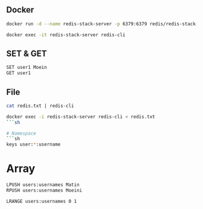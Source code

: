 ## Docker
```sh
docker run -d --name redis-stack-server -p 6379:6379 redis/redis-stack-server:latest
```

```sh
docker exec -it redis-stack-server redis-cli
```

## SET & GET
```sh
SET user1 Moein
GET user1
```

## File
```sh
cat redis.txt | redis-cli
```

```sh
docker exec -i redis-stack-server redis-cli < redis.txt
```sh

# Namespace
```sh
keys user:*:username
```

# Array
```sh
LPUSH users:usernames Matin
RPUSH users:usernames Moeini
```

```sh
LRANGE users:usernames 0 1
```
